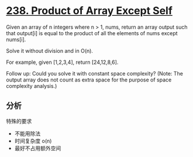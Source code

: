 [238. Product of Array Except Self](https://leetcode.com/problems/product-of-array-except-self/description/)
=
Given an array of n integers where n > 1, nums, return an array output such that output[i] is equal to the product of all the elements of nums except nums[i].

Solve it without division and in O(n).

For example, given [1,2,3,4], return [24,12,8,6].

Follow up:
Could you solve it with constant space complexity? (Note: The output array does not count as extra space for the purpose of space complexity analysis.)

分析
-
特殊的要求
- 不能用除法
- 时间复杂度 o(n)
- 最好不占用额外空间

